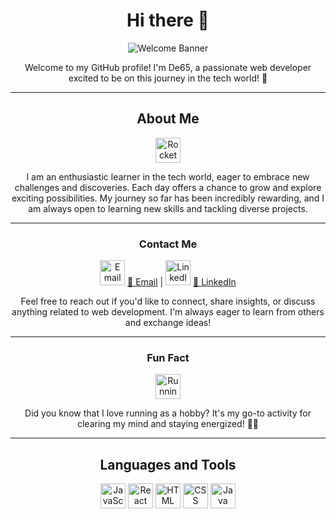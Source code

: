 <h1 align="center">Hi there 👋</h1>

<p align="center">
<img src="https://via.placeholder.com/800x200.png?text=Welcome+to+My+GitHub+Profile!" alt="Welcome Banner" />

</p>

<p align="center">Welcome to my GitHub profile! I'm De65, a passionate web developer excited to be on this journey in the tech world! 🚀</p>

---

<h2 align="center">About Me</h2>

<p align="center">
  <img src="https://img.icons8.com/emoji/48/000000/rocket-emji.png" alt="Rocket" width="40" height="40"/>
</p>
<p align="center">I am an enthusiastic learner in the tech world, eager to embrace new challenges and discoveries. Each day offers a chance to grow and explore exciting possibilities. My journey so far has been incredibly rewarding, and I am always open to learning new skills and tackling diverse projects.</p>

---

<h3 align="center">Contact Me</h3>

<p align="center">
  <img src="https://img.icons8.com/emoji/48/000000/email.png" alt="Email" width="40" height="40"/>
  <a href="mailto:kyalodiana6@gmail.com">📧 Email</a> |
  <img src="https://img.icons8.com/color/48/000000/linkedin.png" alt="LinkedIn" width="40" height="40"/>
  <a href="https://www.linkedin.com/in/diana-kyalo-685bab212/">🔗 LinkedIn</a>
</p>

<p align="center">Feel free to reach out if you'd like to connect, share insights, or discuss anything related to web development. I'm always eager to learn from others and exchange ideas!</p>

---

<h3 align="center">Fun Fact</h3>

<p align="center">
  <img src="https://img.icons8.com/emoji/48/000000/running.png" alt="Running" width="40" height="40"/>
</p>
<p align="center">Did you know that I love running as a hobby? It's my go-to activity for clearing my mind and staying energized! 🏃‍♀️</p>

---

<h2 align="center">Languages and Tools</h2>

<p align="center">
  <img src="https://img.icons8.com/color/48/000000/javascript.png" alt="JavaScript" title="JavaScript" width="40" height="40"/>
  <img src="https://img.icons8.com/offices/40/000000/react.png" alt="React" title="React" width="40" height="40"/>
  <img src="https://img.icons8.com/color/48/000000/html-5--v1.png" alt="HTML" title="HTML" width="40" height="40"/>
  <img src="https://img.icons8.com/color/48/000000/css3.png" alt="CSS" title="CSS" width="40" height="40"/>
  <img src="https://img.icons8.com/color/48/000000/java-coffee-cup-logo.png" alt="Java" title="Java" width="40" height="40"/>
</p>
